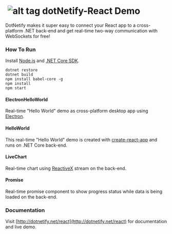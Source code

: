 # &nbsp;![alt tag](http://dotnetify.net/content/images/greendot.png) dotNetify-React Demo
DotNetify makes it super easy to connect your React app to a cross-platform .NET back-end and get real-time two-way communication with WebSockets for free!

### How To Run
Install [Node.js](https://nodejs.org) and [.NET Core SDK](https://www.microsoft.com/net/core#windowscmd).

```
dotnet restore
dotnet build
npm install babel-core -g
npm install
npm start
```

#### ElectronHelloWorld
Real-time "Hello World" demo as cross-platform desktop app using [Electron](https://electron.atom.io/).

#### HelloWorld
This real-time "Hello World" demo is created with [create-react-app](https://github.com/facebookincubator/create-react-app) and runs on .NET Core back-end.

#### LiveChart
Real-time chart using [ReactiveX](http://reactivex.io/) stream on the back-end.

#### Promise
Real-time promise component to show progress status while data is being loaded on the back-end.

### Documentation
Visit [http://dotnetify.net/react](http://dotnetify.net/react) for documentation and live demo.




